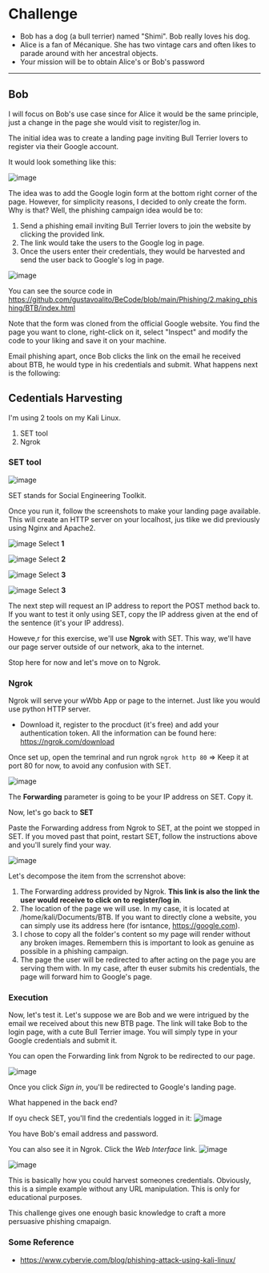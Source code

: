 # Challenge

- Bob has a dog (a bull terrier) named "Shimi". Bob really loves his dog. 
- Alice is a fan of Mécanique. She has two vintage cars and often likes to parade around with her ancestral objects.
- Your mission will be to obtain Alice's or Bob's password

---
## Bob

I will focus on Bob's use case since for Alice it would be the same principle, just a change in the page she would visit to register/log in. 

The initial idea was to create a landing page inviting Bull Terrier lovers to register via their Google account. 

It would look something like this:

![image](https://github.com/gustavoalito/BeCode/assets/133368766/e801f10f-4dd2-4a2f-b39a-59d824656901)

The idea was to add the Google login form at the bottom right corner of the page. However, for simplicity reasons, I decided to only create the form. Why is that? Well, the phishing campaign idea would be to:

1. Send a phishing email inviting Bull Terrier lovers to join the website by clicking the provided link.
2. The link would take the users to the Google log in page.
3. Once the users enter their credentials, they would be harvested and send the user back to Google's log in page.

![image](https://github.com/gustavoalito/BeCode/assets/133368766/6bffb91b-2517-4f66-a617-8d35d71f4ced)

You can see the source code in https://github.com/gustavoalito/BeCode/blob/main/Phishing/2.making_phishing/BTB/index.html

Note that the form was cloned from the official Google website. You find the page you want to clone, right-click on it, select "Inspect" and modify the code to your liking and save it on your machine.

Email phishing apart, once Bob clicks the link on the email he received about BTB, he would type in his credentials and submit. What happens next is the following:

## Cedentials Harvesting

I'm using 2 tools on my Kali Linux.

1. SET tool
2. Ngrok

### SET tool

![image](https://github.com/gustavoalito/BeCode/assets/133368766/681ea713-9734-4b9e-ae58-dd5aaa3cef95)

SET stands for Social Engineering Toolkit.

Once you run it, follow the screenshots to make your landing page available. This will create an HTTP server on your localhost, jus tlike we did previously using Nginx and Apache2.

![image](https://github.com/gustavoalito/BeCode/assets/133368766/2122a557-d1f1-46f4-a324-9df2151626cb)
Select **1**

![image](https://github.com/gustavoalito/BeCode/assets/133368766/f292de9a-4f40-49c7-9327-85d8ef5bc4f2)
Select **2**

![image](https://github.com/gustavoalito/BeCode/assets/133368766/d7967b7e-930f-4e6f-9521-a8316995c582)
Select **3**

![image](https://github.com/gustavoalito/BeCode/assets/133368766/bd0dac1d-1379-4c5c-9959-1685212fea37)
Select **3**

The next step will request an IP address to report the POST method back to. If you want to test it only using SET, copy the IP address given at the end of the sentence (it's your IP address). 

Howeve,r for this exercise, we'll use **Ngrok** with SET. This way, we'll have our page server outside of our network, aka to the internet.

Stop here for now and let's move on to Ngrok. 

### Ngrok

Ngrok will serve your wWbb App or page to the internet. Just like you would use python HTTP server. 

- Download it, register to the procduct (it's free) and add your authentication token. All the information can be found here: https://ngrok.com/download

Once set up, open the temrinal and run ngrok `ngrok http 80` => Keep it at port 80 for now, to avoid any confusion with SET. 

![image](https://github.com/gustavoalito/BeCode/assets/133368766/498936d2-4e8c-4f13-a1e8-67bde476caf0)

The **Forwarding** parameter is going to be your IP address on SET. Copy it.

Now, let's go back to **SET**

Paste the Forwarding address from Ngrok to SET, at the point we stopped in SET. If you moved past that point, restart SET, follow the instructions above and you'll surely find your way.

![image](https://github.com/gustavoalito/BeCode/assets/133368766/c924d054-5766-4ad4-85bc-085d8381efc3)

Let's decompose the item from the scrrenshot above:

1. The Forwarding address provided by Ngrok. **This link is also the link the user would receive to click on to register/log in**.
2. The location of the page we will use. In my case, it is located at /home/kali/Documents/BTB. If you want to directly clone a website, you can simply use its address here (for isntance, https://google.com).
3. I chose to copy all the folder's content so my page will render without any broken images. Remembern this is important to look as genuine as possible in a phishing campaign.
4. The page the user will be redirected to after acting on the page you are serving them with. In my case, after th euser submits his credentials, the page will forward him to Google's page.

### Execution

Now, let's test it. Let's suppose we are Bob and we were intrigued by the email we received about this new BTB page. The link will take Bob to the login page, with a cute Bull Terrier image. You will simply type in your Google credentials and submit it. 

You can open the Forwarding link from Ngrok to be redirected to our page.

![image](https://github.com/gustavoalito/BeCode/assets/133368766/87c21dc4-b32e-4f14-8200-c90fb35ae43e)

Once you click *Sign in*, you'll be redirected to Google's landing page.

What happened in the back end?

If oyu check SET, you'll find the credentials logged in it:
![image](https://github.com/gustavoalito/BeCode/assets/133368766/0dc6f4a8-2740-4290-9330-e0da024c4d96)

You have Bob's email address and password.

You can also see it in Ngrok. Click the *Web Interface* link.
![image](https://github.com/gustavoalito/BeCode/assets/133368766/f2c3669f-93b2-4f45-ab1e-b01d002743ae)

![image](https://github.com/gustavoalito/BeCode/assets/133368766/eb3e24db-5be8-45e3-bfd9-316c0e742ef7)

This is basically how you could harvest someones credentials. Obviously, this is a simple example without any URL manipulation. This is only for educational purposes. 

This challenge gives one enough basic knowledge to craft a more persuasive phishing cmapaign.

### Some Reference

- https://www.cybervie.com/blog/phishing-attack-using-kali-linux/
